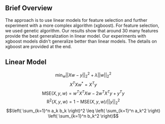 ## Brief Overview
The approach is to use linear models for feature selection and further experiment with a more complex algorithm (xgboost). For feature selection, we used genetic algorithm. Our results show that around 30 many features provide the best generalization in linear model. Our experiments with xgboost models didn't generalize better than linear models. The details on xgboost are provided at the end.

## Linear Model

$$ \text{min}_{w} ||Xw - y||_2^2 + \lambda ||w||_2^2 $$
$$ X^TXw^{*} = X^Ty$$
$$ \text{MSE}(X,y,w) = w^TX^TXw - 2w^TX^Ty + y^Ty $$
$$ \text{R}^{2}(X,y,w) = 1 - \text{MSE}(X,y,w)/||y||^2_2 $$
$$\left( \sum_{k=1}^n a_k b_k \right)^2 \leq \left( \sum_{k=1}^n a_k^2 \right) \left( \sum_{k=1}^n b_k^2 \right)$$